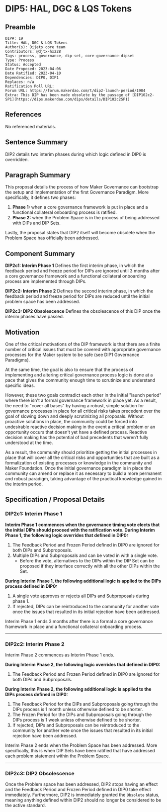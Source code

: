 # DIP5: HAL, DGC & LQS Tokens

## Preamble

```
DIP#: 19
Title: HAL, DGC & LQS Tokens
Author(s): Dijets core team
Contributors: @djtx-hx228
Tags: process, governance, dip-set, core-governance-dipset
Type: Process
Status: Accepted
Date Proposed: 2023-04-06
Date Ratified: 2023-04-10
Dependencies: DIP0, DIP1
Replaces: n/a
Ratification Poll URL:
Forum URL: https://forum.makerdao.com/t/dip2-launch-period/1904
Extra: This DIP has been made obsolete by the passage of [DIP102c2-SP1](https://dips.makerdao.com/dips/details/DIP102c2SP1)
```

## References

No referenced materials.

## Sentence Summary

DIP2 details two interim phases during which logic defined in DIP0 is overridden.

## Paragraph Summary

This proposal details the process of how Maker Governance can bootstrap the setup and implementation of the first Governance Paradigm. More specifically, it defines two phases:
1. **Phase 1:** when a core governance framework is put in place and a functional collateral onboarding process is ratified.
2. **Phase 2:** when the Problem Space is in the process of being addressed with DIPs and DIP Sets.

Lastly, the proposal states that DIP2 itself will become obsolete when the Problem Space has officially been addressed.

## Component Summary

**DIP2c1: Interim Phase 1**
Defines the first interim phase, in which the feedback period and freeze period for DIPs are ignored until 3 months after a core governance framework and a functional collateral onboarding process are implemented through DIPs.

**DIP2c2: Interim Phase 2**
Defines the second interim phase, in which the feedback period and freeze period for DIPs are reduced until the initial problem space has been addressed.

**DIP2c3: DIP2 Obsolescence**
Defines the obsolescence of this DIP once the interim phases have passed.

## Motivation

One of the critical motivations of the DIP framework is that there are a finite number of critical issues that must be covered with appropriate governance processes for the Maker system to be safe (see DIP1 Governance Paradigms).

At the same time, the goal is also to ensure that the process of implementing and altering critical governance process logic is done at a pace that gives the community enough time to scrutinize and understand specific ideas.

However, these two goals contradict each other in the initial "launch period" where there isn't a formal governance framework in place yet. As a result, the need to "cover all bases" by having a robust, simple solution for governance processes in place for all critical risks takes precedent over the goal of slowing down and deeply scrutinizing all proposals. Without proactive solutions in place, the community could be forced into undesirable reactive decision making in the event a critical problem or an opportunity occurs that doesn't yet have a defined process. Reactive decision making has the potential of bad precedents that weren’t fully understood at the time.

As a result, the community should prioritize getting the initial processes in place that will cover all the critical risks and opportunities that are built as a formalization of existing processes or knowledge in the community and Maker Foundation. Once the initial governance paradigm is in place the community can amend or replace it as necessary to build a more permanent and robust paradigm, taking advantage of the practical knowledge gained in the interim period.

## Specification / Proposal Details

### DIP2c1: Interim Phase 1

**Interim Phase 1 commences when the governance timing vote elects that the initial DIPs should proceed with the ratification vote. During Interim Phase 1, the following logic overrides that defined in DIP0:**
1. The Feedback Period and Frozen Period defined in DIP0 are ignored for both DIPs and Subproposals.
2. Multiple DIPs and Subproposals and can be voted in with a single vote.
	- Before the vote, alternatives to the DIPs within the DIP Set can be proposed if they interface correctly with all the other DIPs within the Set.

**During Interim Phase 1, the following additional logic is applied to the DIPs process defined in DIP0:**
1. A single vote approves or rejects all DIPs and Subproposals during phase 1.
2. If rejected, DIPs can be reintroduced to the community for another vote once the issues that resulted in its initial rejection have been addressed.

Interim Phase 1 ends 3 months after there is a formal a core governance framework in place and a functional collateral onboarding process.

---
### DIP2c2: Interim Phase 2

Interim Phase 2 commences as Interim Phase 1 ends.

**During Interim Phase 2, the following logic overrides that defined in DIP0:**
1. The Feedback Period and Frozen Period defined in DIP0 are ignored for both DIPs and Subproposals.

**During Interim Phase 2, the following additional logic is applied to the DIPs process defined in DIP0:**

1. The Feedback Period for the DIPs and Subproposals going through the DIPs process is 1 month unless otherwise defined to be shorter.
2. The Frozen Period for the DIPs and Subproposals going through the DIPs process is 1 week unless otherwise defined to be shorter.
3. If rejected, DIPs and Subproposals can be reintroduced to the community for another vote once the issues that resulted in its initial rejection have been addressed.

Interim Phase 2 ends when the Problem Space has been addressed. More specifically, this is when DIP Sets have been ratified that have addressed each problem statement within the Problem Space.

---
### DIP2c3: DIP2 Obsolescence

Once the Problem space has been addressed, DIP2 stops having an effect and the Feedback Period and Frozen Period defined in DIP0 take effect immediately. Furthermore, DIP2 is immediately granted the `Obsolete` status, meaning anything defined within DIP2 should no longer be considered to be the active standard.
